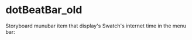 #  dotBeatBar_old

Storyboard munubar item that display's Swatch's internet time in the menu bar:


